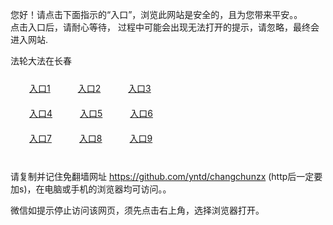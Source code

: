 您好！请点击下面指示的“入口”，浏览此网站是安全的，且为您带来平安。。 <br/>
点击入口后，请耐心等待， 过程中可能会出现无法打开的提示，请忽略，最终会进入网站. </br>

法轮大法在长春<br/>
<div style="padding:10px"><a style="margin:20px" target="_blank" href="https://d3f9f0an3dmq7y.cloudfront.net/2Qpsp?lhusqmwl" id="ccLink1" rel="nofollow">入口1</a> <a target="_blank" style="margin:20px" href="https://d2is3v14iupoyr.cloudfront.net/2Qpsp?hltsvwp" id="ccLink2" rel="nofollow">入口2</a> <a style="margin:20px" target="_blank" href="https://d3u85sp78l3uwz.cloudfront.net/2Qpsp?tucrk" id="ccLink3" rel="nofollow">入口3</a></div>

<div style="padding:10px" ><a style="margin:20px" target="_blank" href="https://d3f9f0an3dmq7y.cloudfront.net/2Qpsp?lhusqmwl" id="ccLink4" rel="nofollow">入口4</a> <a style="margin:20px" href="https://d2is3v14iupoyr.cloudfront.net/2Qpsp?hltsvwp" target="_blank" id="ccLink5" rel="nofollow">入口5</a> <a style="margin:20px" href="https://d3u85sp78l3uwz.cloudfront.net/2Qpsp?tucrk" target="_blank" id="ccLink6" rel="nofollow">入口6</a></div>

<div style="padding:10px"><a style="margin:20px" target="_blank" href="https://d3f9f0an3dmq7y.cloudfront.net/2Qpsp?lhusqmwl" id="ccLink7" rel="nofollow">入口7</a> <a style="margin:20px" href="https://d2is3v14iupoyr.cloudfront.net/2Qpsp?hltsvwp" target="_blank" id="ccLink8" rel="nofollow">入口8</a> <a style="margin:20px" target="_blank" href="https://d3u85sp78l3uwz.cloudfront.net/2Qpsp?tucrk" id="ccLink9" rel="nofollow">入口9</a></div>

<br/>



请复制并记住免翻墙网址 https://github.com/yntd/changchunzx (http后一定要加s)，在电脑或手机的浏览器均可访问。。<br/>

微信如提示停止访问该网页，须先点击右上角，选择浏览器打开。
